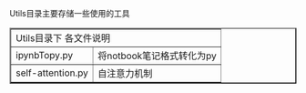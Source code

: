 Utils目录主要存储一些使用的工具

<table border="2" >
	<tr >
		<td colspan="2">Utils目录下 各文件说明</td>
	</tr>
	<tr >
		<td>ipynbTopy.py</td>
		<td>将notbook笔记格式转化为py</td>
	</tr>
		<tr >
		<td>self-attention.py</td>
		<td>自注意力机制</td>
	</tr>
</table>

